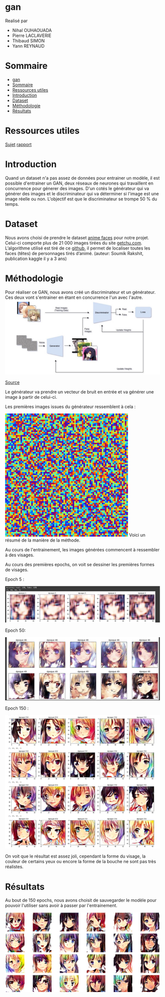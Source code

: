 # gan

Realisé par 
- Nihal OUHAOUADA 
- Pierre LACLAVERIE
- Thibaud SIMON
- Yann REYNAUD 
# Sommaire
- [gan](#gan)
- [Sommaire](#sommaire)
- [Ressources utiles](#ressources-utiles)
- [Introduction](#introduction)
- [Dataset](#dataset)
- [Méthodologie](#méthodologie)
- [Résultats](#résultats)
# Ressources utiles
[Sujet](PROJET%20-%20GAN%20-%20OUHAOUADA_LACLAVERIE_SIMON_REYNAUD.pdf)
[rapport](notebooks/TNI_GAN%20-%20as%20PDF%20.pdf)
# Introduction 
Quand un dataset n'a pas assez de données pour entrainer un modèle, il est possible d'entrainer un GAN, deux réseaux de neurones qui travaillent en concurrence pour génerer des images. D'un cotés le générateur qui va générer des images et le discriminateur qui va déterminer si l'image est une image réelle ou non. L'objectif est que le discriminateur se trompe 50 % du temps.

# Dataset

Nous avons choisi de prendre le dataset [anime faces](https://www.kaggle.com/datasets/soumikrakshit/anime-faces) pour notre projet. Celui-ci comporte plus de 21 000 images tirées du site [getchu.com](http://www.getchu.com/). L’algorithme utilisé est tiré de ce [github](https://github.com/nagadomi/lbpcascade_animeface), il permet de localiser toutes les faces (têtes) de personnages tirés d’animé. (auteur: Soumik Rakshit, publication kaggle il y a 3 ans)

# Méthodologie

Pour réaliser ce GAN, nous avons créé un discriminateur et un générateur. Ces deux vont s'entrainer en étant en concurrence l'un avec l'autre.
![gan-resum](ress/gangan.jpg)

[Source](https://towardsdatascience.com/generating-anime-characters-with-stylegan2-6f8ae59e237b)



Le générateur va prendre un vecteur de bruit en entrée et va générer une image à partir de celui-ci.

Les premières images issues du générateur ressemblent à cela : 

![gen](ress/noise-rgb.png)
Voici un résumé de la manière de la méthode.

Au cours de l'entrainement, les images générées commencent à ressembler à des visages.

Au cours des premières epochs, on voit se dessiner les premières formes de visages.

Epoch 5 : 

![epoch5](ress/epoch5.png)

Epoch 50: 

![epoch50](ress/epoch49.png)

Epoch 150 : 

![epoch150](ress/EPOCH150.png)

On voit que le résultat est assez joli, cependant la forme du visage, la couleur de certains yeux ou encore la forme de la bouche ne sont pas très réalistes.

# Résultats 

Au bout de 150 epochs, nous avons choisit de sauvegarder le modèle pour pouvoir l'utiliser sans avoir à passer par l'entrainement. 

![final](ress/final.png)
